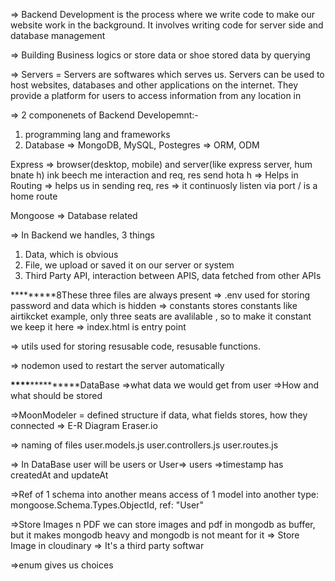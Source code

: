 => Backend Development is the process where we write code to make our website work in the background. It involves writing code for server side and database management

=> Building Business logics or store data or shoe stored data by querying

=> Servers = Servers are softwares which serves us.
Servers can be used to host websites, databases and other applications on the internet. They provide a platform for users to access information from any location in

=> 2 componenets of Backend Developemnt:-

1. programming lang and frameworks
2. Database => MongoDB, MySQL, Postegres => ORM, ODM

Express
=> browser(desktop, mobile) and server(like express server, hum bnate h) ink beech me interaction and req, res send hota h
=> Helps in Routing
=> helps us in sending req, res
=> it continuosly listen via port
/ is a home route

Mongoose
=> Database related

=> In Backend we handles, 3 things

1. Data, which is obvious
2. File, we upload or saved it on our server or system
3. Third Party API, interaction between APIS, data fetched from other APIs

\***\*\*\*\***8These three files are always present
=> .env used for storing password and data which is hidden
=> constants stores constants like airtikcket example, only three seats are avalilable , so to make it constant we keep it here
=> index.html is entry point

=> utils used for storing resusable code, resusable functions.

=> nodemon used to restart the server automatically

**\*\*\*\***\*\***\*\*\*\***DataBase
=>what data we would get from user
=>How and what should be stored

=>MoonModeler = defined structure if data, what fields stores, how they connected
=> E-R Diagram
Eraser.io

=> naming of files
user.models.js
user.controllers.js
user.routes.js

=> In DataBase user will be users or User=> users
=>timestamp has createdAt and updateAt

=>Ref of 1 schema into another means access of 1 model into another
type: mongoose.Schema.Types.ObjectId,
ref: "User"

=>Store Images n PDF
we can store images and pdf in mongodb as buffer, but it makes mongodb heavy and mongodb is not meant for it
=> Store Image in cloudinary => It's a third party softwar

=>enum gives us choices
